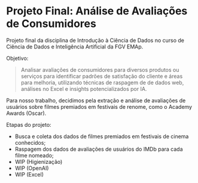 # Projeto Final: Análise de Avaliações de Consumidores

Projeto final da disciplina de Introdução à Ciência de Dados no curso de Ciência de
Dados e Inteligência Artificial da FGV EMAp.

Objetivo:
> Analisar avaliações de consumidores para diversos produtos ou serviços para
> identificar padrões de satisfação do cliente e áreas para melhoria, utilizando
> técnicas de raspagem de de dados web, análises no Excel e insights potencializados
> por IA.

Para nosso trabalho, decidimos pela extração e análise de avaliações de usuários sobre
filmes premiados em festivais de renome, como o Academy Awards (Oscar).

Etapas do projeto:
- Busca e coleta dos dados de filmes premiados em festivais de cinema conhecidos;
- Raspagem dos dados de avaliações de usuários do IMDb para cada filme nomeado;
- WIP (Higienização)
- WIP (OpenAI)
- WIP (Excel)
